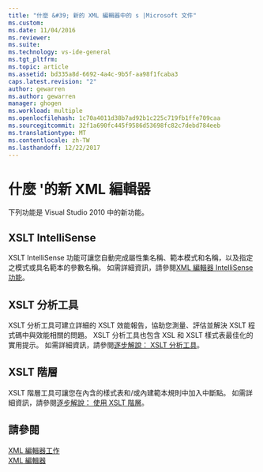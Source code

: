 ```yaml
---
title: "什麼 &#39; 新的 XML 編輯器中的 s |Microsoft 文件"
ms.custom: 
ms.date: 11/04/2016
ms.reviewer: 
ms.suite: 
ms.technology: vs-ide-general
ms.tgt_pltfrm: 
ms.topic: article
ms.assetid: bd335a8d-6692-4a4c-9b5f-aa98f1fcaba3
caps.latest.revision: "2"
author: gewarren
ms.author: gewarren
manager: ghogen
ms.workload: multiple
ms.openlocfilehash: 1c70a4011d38b7ad92b1c225c719fb1ffe709caa
ms.sourcegitcommit: 32f1a690fc445f9586d53698fc82c7debd784eeb
ms.translationtype: MT
ms.contentlocale: zh-TW
ms.lasthandoff: 12/22/2017
---
```

# <a name="what39s-new-in-the-xml-editor"></a>什麼 &#39;的新 XML 編輯器
下列功能是 Visual Studio 2010 中的新功能。  
  
## <a name="xslt-intellisense"></a>XSLT IntelliSense  
 XSLT IntelliSense 功能可讓您自動完成屬性集名稱、範本模式和名稱，以及指定之模式或具名範本的參數名稱。 如需詳細資訊，請參閱[XML 編輯器 IntelliSense 功能](../xml-tools/xml-editor-intellisense-features.md)。  
  
## <a name="xslt-profiler"></a>XSLT 分析工具  
 XSLT 分析工具可建立詳細的 XSLT 效能報告，協助您測量、評估並解決 XSLT 程式碼中與效能相關的問題。 XSLT 分析工具也包含 XSL 和 XSLT 樣式表最佳化的實用提示。 如需詳細資訊，請參閱[逐步解說： XSLT 分析工具](../xml-tools/walkthrough-xslt-profiler.md)。  
  
## <a name="xslt-hierarchy"></a>XSLT 階層  
 XSLT 階層工具可讓您在內含的樣式表和/或內建範本規則中加入中斷點。 如需詳細資訊，請參閱[逐步解說： 使用 XSLT 階層](../xml-tools/walkthrough-using-xslt-hierarchy.md)。  
  
## <a name="see-also"></a>請參閱  
 [XML 編輯器工作](../xml-tools/xml-editor-tasks.md)   
 [XML 編輯器](../xml-tools/xml-editor.md)